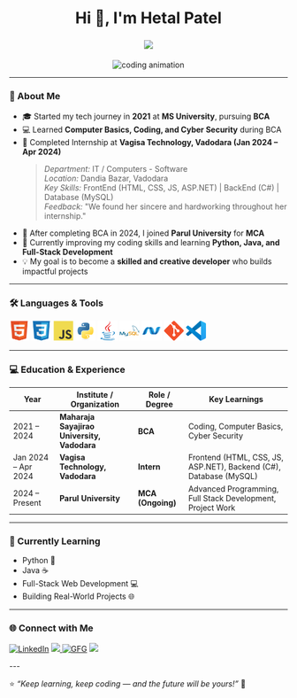 <h1 align="center">Hi 👋, I'm Hetal Patel</h1>
<h3 align="center">
  <img src="https://readme-typing-svg.herokuapp.com?size=24&center=true&vCenter=true&width=600&lines=Aspiring+Full+Stack+Developer;Front-End+Designer;Cyber+Security+Learner;Tech+Explorer;Future+Software+Engineer+🚀" />
</h3>



<p align="center">
  <img src="https://media.giphy.com/media/WUlplcMpOCEmTGBtBW/giphy.gif" width="420" alt="coding animation"/>
</p>

---

### 🚀 About Me
- 🎓 Started my tech journey in **2021** at **MS University**, pursuing **BCA**  
- 💻 Learned **Computer Basics, Coding, and Cyber Security** during BCA  
- 💼 Completed Internship at **Vagisa Technology, Vadodara (Jan 2024 – Apr 2024)**  
  > *Department:* IT / Computers - Software  
  > *Location:* Dandia Bazar, Vadodara  
  > *Key Skills:* FrontEnd (HTML, CSS, JS, ASP.NET) | BackEnd (C#) | Database (MySQL)  
  > *Feedback:* "We found her sincere and hardworking throughout her internship."  
- 🎯 After completing BCA in 2024, I joined **Parul University** for **MCA**  
- 🧠 Currently improving my coding skills and learning **Python, Java, and Full-Stack Development**  
- 💡 My goal is to become a **skilled and creative developer** who builds impactful projects  

---

### 🛠 Languages & Tools
<p align="left">
  <img src="https://raw.githubusercontent.com/devicons/devicon/master/icons/html5/html5-original.svg" width="36" height="36"/>
  <img src="https://raw.githubusercontent.com/devicons/devicon/master/icons/css3/css3-original.svg" width="36" height="36"/>
  <img src="https://raw.githubusercontent.com/devicons/devicon/master/icons/javascript/javascript-original.svg" width="36" height="36"/>
  <img src="https://raw.githubusercontent.com/devicons/devicon/master/icons/python/python-original.svg" width="36" height="36"/>
  <img src="https://raw.githubusercontent.com/devicons/devicon/master/icons/java/java-original.svg" width="36" height="36"/>
  <img src="https://raw.githubusercontent.com/devicons/devicon/master/icons/mysql/mysql-original-wordmark.svg" width="36" height="36"/>
  <img src="https://raw.githubusercontent.com/devicons/devicon/master/icons/dot-net/dot-net-original.svg" width="36" height="36"/>
  <img src="https://raw.githubusercontent.com/devicons/devicon/master/icons/git/git-original.svg" width="36" height="36"/>
  <img src="https://raw.githubusercontent.com/devicons/devicon/master/icons/vscode/vscode-original.svg" width="36" height="36"/>
</p>

---

### 💻 Education & Experience
| Year | Institute / Organization | Role / Degree | Key Learnings |
|------|--------------------------|----------------|----------------|
| 2021 – 2024 | **Maharaja Sayajirao University, Vadodara** | **BCA** | Coding, Computer Basics, Cyber Security |
| Jan 2024 – Apr 2024 | **Vagisa Technology, Vadodara** | **Intern** | Frontend (HTML, CSS, JS, ASP.NET), Backend (C#), Database (MySQL) |
| 2024 – Present | **Parul University** | **MCA (Ongoing)** | Advanced Programming, Full Stack Development, Project Work |

---

### 🌱 Currently Learning
- Python 🐍  
- Java ☕  
- Full-Stack Web Development 💻  
- Building Real-World Projects 🌐  

---

### 🌐 Connect with Me
<p align="left">
  <a href="https://www.linkedin.com/in/hetal-patel-088786285/" target="_blank"><img src="https://raw.githubusercontent.com/rahuldkjain/github-profile-readme-generator/master/src/images/icons/Social/linked-in-alt.svg" height="30" width="40" alt="LinkedIn"/></a>

<a href="mailto:hetalpatel20003@gmail.com" target="_blank">
<img src="https://cdn.jsdelivr.net/npm/simple-icons@v4/icons/gmail.svg" width="40px"/>
</a>
 <a href="https://www.geeksforgeeks.org/user/hetalpatel20003/" target="_blank"><img src="https://raw.githubusercontent.com/rahuldkjain/github-profile-readme-generator/master/src/images/icons/Social/geeks-for-geeks.svg" height="30" width="40" alt="GFG"/></a>
<a href="https://leetcode.com/u/hetalptll_2314/" target="_blank">
<img src="https://cdn.jsdelivr.net/npm/simple-icons@v4/icons/leetcode.svg" width="40px"/>
</a>
 </p>
---

⭐ *“Keep learning, keep coding — and the future will be yours!”* 🌸  
